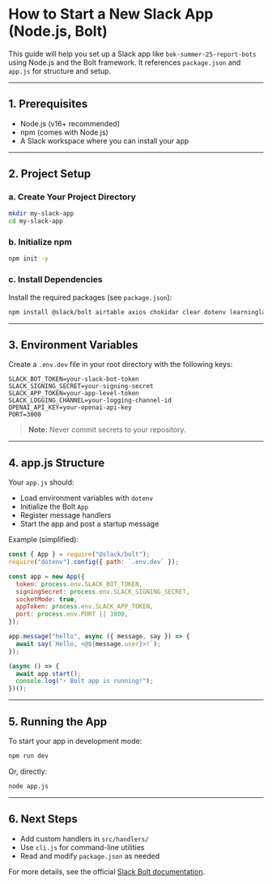 # How to Start a New Slack App (Node.js, Bolt)

This guide will help you set up a Slack app like `bok-summer-25-report-bots` using Node.js and the Bolt framework. It references `package.json` and `app.js` for structure and setup.

---

## 1. Prerequisites
- Node.js (v16+ recommended)
- npm (comes with Node.js)
- A Slack workspace where you can install your app

---

## 2. Project Setup

### a. Create Your Project Directory
```bash
mkdir my-slack-app
cd my-slack-app
```

### b. Initialize npm
```bash
npm init -y
```

### c. Install Dependencies
Install the required packages (see `package.json`):
```bash
npm install @slack/bolt airtable axios chokidar clear dotenv learninglab-log node-cron openai yargs
```

---

## 3. Environment Variables
Create a `.env.dev` file in your root directory with the following keys:
```
SLACK_BOT_TOKEN=your-slack-bot-token
SLACK_SIGNING_SECRET=your-signing-secret
SLACK_APP_TOKEN=your-app-level-token
SLACK_LOGGING_CHANNEL=your-logging-channel-id
OPENAI_API_KEY=your-openai-api-key
PORT=3000
```

> **Note:** Never commit secrets to your repository.

---

## 4. app.js Structure
Your `app.js` should:
- Load environment variables with `dotenv`
- Initialize the Bolt `App`
- Register message handlers
- Start the app and post a startup message

Example (simplified):
```js
const { App } = require("@slack/bolt");
require("dotenv").config({ path: `.env.dev` });

const app = new App({
  token: process.env.SLACK_BOT_TOKEN,
  signingSecret: process.env.SLACK_SIGNING_SECRET,
  socketMode: true,
  appToken: process.env.SLACK_APP_TOKEN,
  port: process.env.PORT || 3000,
});

app.message("hello", async ({ message, say }) => {
  await say(`Hello, <@${message.user}>!`);
});

(async () => {
  await app.start();
  console.log("⚡️ Bolt app is running!");
})();
```

---

## 5. Running the App

To start your app in development mode:
```bash
npm run dev
```
Or, directly:
```bash
node app.js
```

---

## 6. Next Steps
- Add custom handlers in `src/handlers/`
- Use `cli.js` for command-line utilities
- Read and modify `package.json` as needed

For more details, see the official [Slack Bolt documentation](https://slack.dev/bolt-js/).
